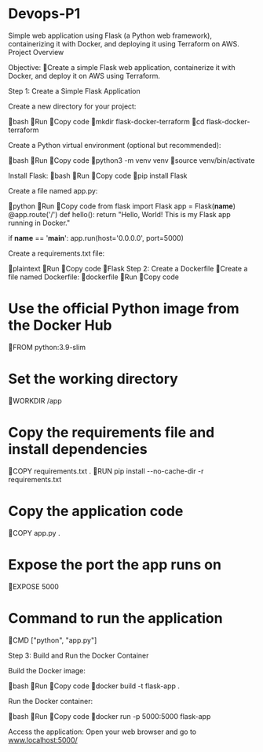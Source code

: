 # Devops-P1
Simple web application using Flask (a Python web framework), containerizing it with Docker, and deploying it using Terraform on AWS.
Project Overview

Objective: 
Create a simple Flask web application, containerize it with Docker, and deploy it on AWS using Terraform.

Step 1: 
Create a Simple Flask Application

Create a new directory for your project:

bash
Run
Copy code
mkdir flask-docker-terraform
cd flask-docker-terraform

Create a Python virtual environment (optional but recommended):

bash
Run
Copy code
python3 -m venv venv
source venv/bin/activate

Install Flask:
bash
Run
Copy code
pip install Flask

Create a file named app.py:

python
Run
Copy code
from flask import Flask
app = Flask(__name__)
@app.route('/')
def hello():
    return "Hello, World! This is my Flask app running in Docker."

if __name__ == '__main__':
    app.run(host='0.0.0.0', port=5000)

Create a requirements.txt file:

plaintext
Run
Copy code
Flask
Step 2: Create a Dockerfile
Create a file named Dockerfile:
dockerfile
Run
Copy code

# Use the official Python image from the Docker Hub
FROM python:3.9-slim

# Set the working directory
WORKDIR /app

# Copy the requirements file and install dependencies
COPY requirements.txt .
RUN pip install --no-cache-dir -r requirements.txt

# Copy the application code
COPY app.py .

# Expose the port the app runs on
EXPOSE 5000

# Command to run the application
CMD ["python", "app.py"]

Step 3: 
Build and Run the Docker Container

Build the Docker image:

bash
Run
Copy code
docker build -t flask-app .

Run the Docker container:

bash
Run
Copy code
docker run -p 5000:5000 flask-app

Access the application: Open your web browser and go to 
www.localhost:5000/


